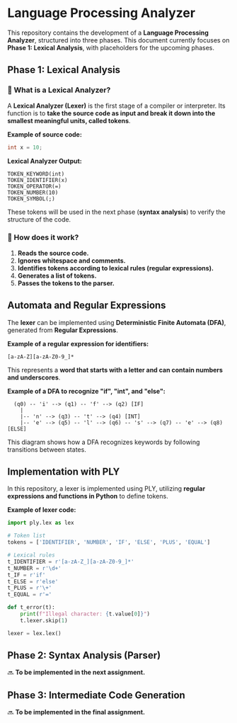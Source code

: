 # Language Processing Analyzer

This repository contains the development of a **Language Processing Analyzer**, structured into three phases. This document currently focuses on **Phase 1: Lexical Analysis**, with placeholders for the upcoming phases.

## Phase 1: Lexical Analysis

### 🔹 What is a Lexical Analyzer?
A **Lexical Analyzer (Lexer)** is the first stage of a compiler or interpreter. Its function is to **take the source code as input and break it down into the smallest meaningful units, called tokens**.

**Example of source code:**
```c
int x = 10;
```
**Lexical Analyzer Output:**
```
TOKEN_KEYWORD(int)
TOKEN_IDENTIFIER(x)
TOKEN_OPERATOR(=)
TOKEN_NUMBER(10)
TOKEN_SYMBOL(;)
```
These tokens will be used in the next phase (**syntax analysis**) to verify the structure of the code.

### 🔹 How does it work?
1. **Reads the source code.**
2. **Ignores whitespace and comments.**
3. **Identifies tokens according to lexical rules (regular expressions).**
4. **Generates a list of tokens.**
5. **Passes the tokens to the parser.**

## Automata and Regular Expressions
The **lexer** can be implemented using **Deterministic Finite Automata (DFA)**, generated from **Regular Expressions**.

**Example of a regular expression for identifiers:**
```
[a-zA-Z][a-zA-Z0-9_]*
```
This represents a **word that starts with a letter and can contain numbers and underscores**.

**Example of a DFA to recognize "if", "int", and "else":**
```
  (q0) -- 'i' --> (q1) -- 'f' --> (q2) [IF]
    |                        
    |-- 'n' --> (q3) -- 't' --> (q4) [INT]
    |-- 'e' --> (q5) -- 'l' --> (q6) -- 's' --> (q7) -- 'e' --> (q8) [ELSE]
```
This diagram shows how a DFA recognizes keywords by following transitions between states.

## Implementation with PLY
In this repository, a lexer is implemented using PLY, utilizing **regular expressions and functions in Python** to define tokens.

**Example of lexer code:**
```python
import ply.lex as lex

# Token list
tokens = ['IDENTIFIER', 'NUMBER', 'IF', 'ELSE', 'PLUS', 'EQUAL']

# Lexical rules
t_IDENTIFIER = r'[a-zA-Z_][a-zA-Z0-9_]*'
t_NUMBER = r'\d+'
t_IF = r'if'
t_ELSE = r'else'
t_PLUS = r'\+'
t_EQUAL = r'='

def t_error(t):
    print(f"Illegal character: {t.value[0]}")
    t.lexer.skip(1)

lexer = lex.lex()
```

## Phase 2: Syntax Analysis (Parser)
🔜 **To be implemented in the next assignment.**

## Phase 3: Intermediate Code Generation
🔜 **To be implemented in the final assignment.**


